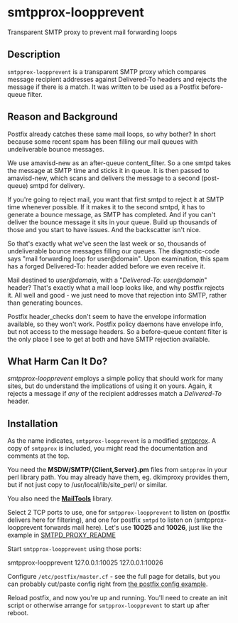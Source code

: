 smtpprox-loopprevent
====================

Transparent SMTP proxy to prevent mail forwarding loops


Description
-----------

`smtpprox-loopprevent` is a transparent SMTP proxy which compares
message recipient addresses against Delivered-To headers
and rejects the message if there is a match.  It was written
to be used as a Postfix before-queue filter.


Reason and Background
---------------------

Postfix already catches these same mail loops, so why bother?
In short because some recent spam has been filling our mail
queues with undeliverable bounce messages.

We use amavisd-new as an after-queue content\_filter.  So a one
smtpd takes the message at SMTP time and sticks it in queue.
It is then passed to amavisd-new, which scans and delivers the
message to a second (post-queue) smtpd for delivery.

If you're going to reject mail, you want that first smtpd to
reject it at SMTP time whenever possible.  If it makes it to
the second smtpd, it has to generate a bounce message, as SMTP
has completed.  And if you can't deliver the bounce message
it sits in your queue.  Build up thousands of those and you
start to have issues.  And the backscatter isn't nice.

So that's exactly what we've seen the last week or so,
thousands of undeliverable bounce messages filling our queues.
The diagnostic-code says "mail forwarding loop for user@domain".
Upon examination, this spam has a forged Delivered-To: header
added before we even receive it.

Mail destined to *user@domain*, with a "*Delivered-To: user@domain*"
header?  That's exactly what a mail loop looks like, and why
postfix rejects it.  All well and good - we just need to move
that rejection into SMTP, rather than generating bounces.

Postfix header\_checks don't seem to have the envelope information
available, so they won't work.  Postfix policy daemons have
envelope info, but not access to the message headers.  So a
before-queue content filter is the only place I see to get at both
and have SMTP rejection available.


What Harm Can It Do?
--------------------

*smtpprox-loopprevent* employs a simple policy that should work
for many sites, but do understand the implications of using it on
yours.  Again, it rejects a message if *any* of the recipient
addresses match a *Delivered-To* header.


Installation
------------

As the name indicates, `smtpprox-loopprevent` is a modified
[smtpprox](http://bent.latency.net/smtpprox/ "smtpprox").
A copy of `smtpprox` is included, you might read the documentation
and comments at the top.

You need the **MSDW/SMTP/{Client,Server}.pm** files from `smtpprox`
in your perl library path.  You may already have them, eg. dkimproxy
provides them, but if not just copy to /usr/local/lib/site\_perl/ or
similar.

You also need the **[MailTools](http://search.cpan.org/dist/MailTools/)** library.

Select 2 TCP ports to use, one for `smtpprox-loopprevent` to listen on
(postfix delivers here for filtering), and one for postfix `smtpd`
to listen on (smtpprox-loopprevent forwards mail here).
Let's use **10025** and **10026**, just like the example in 
[SMTPD_PROXY_README](http://www.postfix.org/SMTPD_PROXY_README.html "SMTPD_PROXY_README")

Start `smtpprox-loopprevent` using those ports:

  smtpprox-loopprevent  127.0.0.1:10025  127.0.0.1:10026

Configure `/etc/postfix/master.cf` - see the full page for details,
but you can probably cut/paste config right from
[the postfix config example](http://www.postfix.org/SMTPD_PROXY_README.html#config "postfix config example").

Reload postfix, and now you're up and running.  You'll need to
create an init script or otherwise arrange for `smtpprox-loopprevent`
to start up after reboot.


